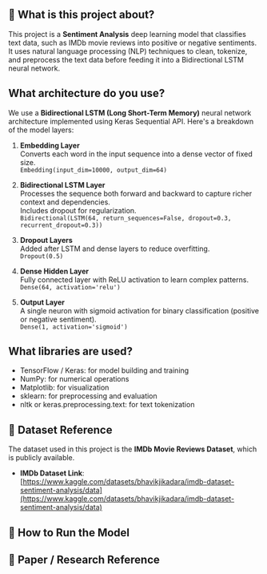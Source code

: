 ## 📌 What is this project about? 
This project is a **Sentiment Analysis** deep learning model that classifies text data, such as IMDb movie reviews into positive or negative sentiments. It uses natural language processing (NLP) techniques to clean, tokenize, and preprocess the text data before feeding it into a Bidirectional LSTM neural network.
## What architecture do you use?
We use a **Bidirectional LSTM (Long Short-Term Memory)** neural network architecture implemented using Keras Sequential API. Here's a breakdown of the model layers: 
  
1. **Embedding Layer**  
   Converts each word in the input sequence into a dense vector of fixed size.  
   `Embedding(input_dim=10000, output_dim=64)`

2. **Bidirectional LSTM Layer**  
   Processes the sequence both forward and backward to capture richer context and dependencies.  
   Includes dropout for regularization.  
   `Bidirectional(LSTM(64, return_sequences=False, dropout=0.3, recurrent_dropout=0.3))`

3. **Dropout Layers**  
   Added after LSTM and dense layers to reduce overfitting.  
   `Dropout(0.5)`

4. **Dense Hidden Layer**  
   Fully connected layer with ReLU activation to learn complex patterns.  
   `Dense(64, activation='relu')`

5. **Output Layer**  
   A single neuron with sigmoid activation for binary classification (positive or negative sentiment).  
   `Dense(1, activation='sigmoid')`
## What libraries are used?
- TensorFlow / Keras: for model building and training
- NumPy: for numerical operations
- Matplotlib: for visualization 
- sklearn: for preprocessing and evaluation 
- nltk or keras.preprocessing.text: for text tokenization 
## 📂 Dataset Reference
The dataset used in this project is the **IMDb Movie Reviews Dataset**, which is publicly available.

- **IMDb Dataset Link**: [https://www.kaggle.com/datasets/bhavikjikadara/imdb-dataset-sentiment-analysis/data](https://www.kaggle.com/datasets/bhavikjikadara/imdb-dataset-sentiment-analysis/data)
## 🚀 How to Run the Model
## 📄 Paper / Research Reference
